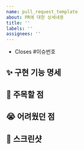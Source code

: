 ```yaml
---
name: pull_request_template
about: PR에 대한 상세내용
title: ''
labels: ''
assignees: ''
---
```


-  Closes #이슈번호

## ✨ **구현 기능 명세**

## 🎁 **주목할 점**

## 😭 **어려웠던 점**

## 🌄 **스크린샷**
